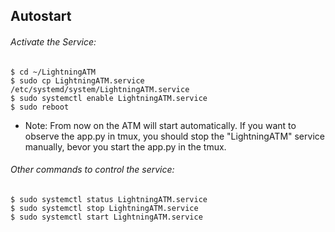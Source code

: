 ## Autostart

######  Activate the Service:

```
$ cd ~/LightningATM
$ sudo cp LightningATM.service /etc/systemd/system/LightningATM.service
$ sudo systemctl enable LightningATM.service
$ sudo reboot
```

- Note: From now on the ATM will start automatically. If you want to observe the app.py in tmux, you should stop the "LightningATM" service manually, bevor you start the app.py in the tmux. 

######  Other commands to control the service:

```
$ sudo systemctl status LightningATM.service
$ sudo systemctl stop LightningATM.service
$ sudo systemctl start LightningATM.service
```
